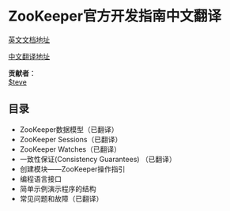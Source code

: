 # ZooKeeper官方开发指南中文翻译

[英文文档地址](http://zookeeper.apache.org/doc/r3.4.6/zookeeperProgrammers.html)

[中文翻译地址](https://github.com/a1027805380/zookeeper-guide-cn/blob/master/v1/zkguide.md)

__贡献者__：   
[$teve](https://github.com/a1027805380)


## 目录

* ZooKeeper数据模型（已翻译）
* ZooKeeper Sessions（已翻译）
* ZooKeeper Watches（已翻译）
* 一致性保证(Consistency Guarantees) （已翻译）
* 创建模块——ZooKeeper操作指引
* 编程语言接口
* 简单示例演示程序的结构
* 常见问题和故障（已翻译）
